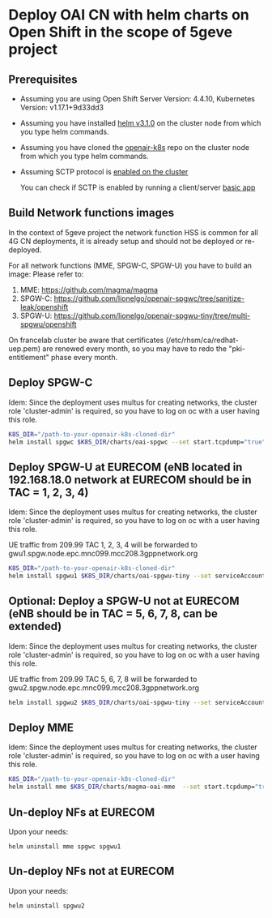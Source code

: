 # Deploy OAI CN with helm charts on Open Shift in the scope of 5geve project

## Prerequisites
- Assuming you are using Open Shift Server Version: 4.4.10, Kubernetes Version: v1.17.1+9d33dd3
- Assuming you have installed [helm v3.1.0](https://github.com/helm/helm/releases/tag/v3.1.0) on the cluster node from which you type helm commands.
- Assuming you have cloned the [openair-k8s](https://github.com/OPENAIRINTERFACE/openair-k8s) repo on the cluster node from which you type helm commands.
- Assuming SCTP protocol is [enabled on the cluster](https://docs.openshift.com/container-platform/4.4/networking/using-sctp.html#nw-sctp-enabling_using-sctp)
  
  You can check if SCTP is enabled by running a client/server [basic app](https://docs.openshift.com/container-platform/4.4/networking/using-sctp.html#nw-sctp-verifying_using-sctp)


## Build Network functions images

In the context of 5geve project the network function HSS is common for all 4G CN deployments, it is already setup and should not be deployed or re-deployed.

For all network functions (MME, SPGW-C, SPGW-U) you have to build an image:
Please refer to:
1. MME: https://github.com/magma/magma
2. SPGW-C: https://github.com/lionelgo/openair-spgwc/tree/sanitize-leak/openshift
3. SPGW-U: https://github.com/lionelgo/openair-spgwu-tiny/tree/multi-spgwu/openshift

On francelab cluster be aware that certificates (/etc/rhsm/ca/redhat-uep.pem) are renewed every month, so you may have to redo the "pki-entitlement" phase every month.


## Deploy SPGW-C
Idem: Since the deployment uses multus for creating networks, the cluster role 'cluster-admin' is required, so you have to log on oc with a user having this role.

```bash
K8S_DIR="/path-to-your-openair-k8s-cloned-dir"
helm install spgwc $K8S_DIR/charts/oai-spgwc --set start.tcpdump="true"
```

## Deploy SPGW-U at EURECOM (eNB located in 192.168.18.0 network at EURECOM should be in TAC = 1, 2, 3, 4)
Idem: Since the deployment uses multus for creating networks, the cluster role 'cluster-admin' is required, so you have to log on oc with a user having this role.

UE traffic from 209.99 TAC 1, 2, 3, 4 will be forwarded to gwu1.spgw.node.epc.mnc099.mcc208.3gppnetwork.org


```bash
K8S_DIR="/path-to-your-openair-k8s-cloned-dir"
helm install spgwu1 $K8S_DIR/charts/oai-spgwu-tiny --set serviceAccount.name="oai-spgwu1-tiny-sa" --set lte.instance="0" --set lte.fqdn="gwu1.spgw.node.epc.mnc099.mcc208.3gppnetwork.org" --set lte.spgwIpOneIf="192.168.18.151" --set lte.netUeIp="192.168.21.0/24" --set start.tcpdump="false"
```

## Optional: Deploy a SPGW-U not at EURECOM (eNB should be in TAC = 5, 6, 7, 8, can be extended)
Idem: Since the deployment uses multus for creating networks, the cluster role 'cluster-admin' is required, so you have to log on oc with a user having this role.

UE traffic from 209.99 TAC 5, 6, 7, 8 will be forwarded to gwu2.spgw.node.epc.mnc099.mcc208.3gppnetwork.org


```bash
helm install spgwu2 $K8S_DIR/charts/oai-spgwu-tiny --set serviceAccount.name="oai-spgwu2-tiny-sa" --set lte.instance="1" --set lte.fqdn="gwu2.spgw.node.epc.mnc099.mcc208.3gppnetwork.org" --set lte.spgwIpOneIf="192.168.18.168" --set lte.netUeIp="192.168.21.0/24" --set start.tcpdump="false"

```

## Deploy MME
Idem: Since the deployment uses multus for creating networks, the cluster role 'cluster-admin' is required, so you have to log on oc with a user having this role.

```bash
K8S_DIR="/path-to-your-openair-k8s-cloned-dir"
helm install mme $K8S_DIR/charts/magma-oai-mme  --set start.tcpdump="true"
```


## Un-deploy NFs at EURECOM
Upon your needs:

```
helm uninstall mme spgwc spgwu1 
```

## Un-deploy NFs not at EURECOM
Upon your needs:

```
helm uninstall spgwu2
```


